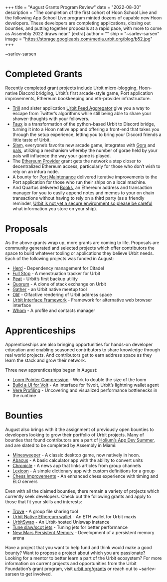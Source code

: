 +++
title = "August Grants Program Review"
date = "2022-08-30"
description = "The completion of the first cohort of Hoon School Live and the following App School Live program minted dozens of capable new Hoon developers. These developers are completing applications, closing out bounties, and putting together proposals at a rapid pace, with more to come as Assembly 2022 draws near."
[extra]
author = ""
ship = "~sarlev-sarsen"
image = "https://storage.googleapis.com/media.urbit.org/blog/b52.jpg"
+++

~sarlev-sarsen

# Completed Grants

Recently completed grant projects include Urbit micro-blogging, Hoon-native Discord bridging, Urbit’s first arcade-style game, Port application improvements, Ethereum bookkeeping and eth-provider infrastructure. 

* [Trill](https://urbit.org/applications/~sortug/trill) and sister application [Urbit Feed Aggregator](https://urbit.org/applications/~sortug/ufa) give you a way to escape from Twitter’s algorithms while still being able to share your shower-thoughts with your followers. 
* [Faux](https://urbit.org/applications/~midsum-salrux/faux) is a transformation of the python-based Urbit to Discord bridge, turning it into a Hoon native app and offering a front-end that takes you through the setup experience, letting you to bring your Discord friends a little taste of Urbit. 
* [Slam](https://urbit.org/applications/~hanfel-dovned/slam), everyone’s favorite new arcade game, integrates with [Gora](https://urbit.org/applications/~dalten/gora) and [pals](https://urbit.org/applications/~paldev/pals), utilizing a mechanism whereby the number of gorae held by your pals will influence the way your game is played.
* The [Ethereum Provider](https://urbit.org/grants/eth-provider) grant gets the network a step closer to decentralized Ethereum access, particularly for those who don’t wish to rely on an infura node.
* A bounty for [Port Maintenance](https://urbit.org/grants/port-maintenance) delivered iterative improvements to the Port application for those who run their ships on a local machine.
* And Quartus delivered [Books](https://urbit.org/applications/~doller-doller-rabsef-bicrym/books), an Ethereum address and transaction manager for you to easily append notes and memos to your on chain transactions without having to rely on a third party (as a friendly reminder, [Urbit is not yet a secure environment so please be careful](https://twitter.com/pcmonk/status/1563634078779592709?s=20&t=FN7VVjMdjyIdukSvtg5_7g) what information you store on your ship). 


# Proposals

As the above grants wrap up, more grants are coming to life. Proposals are community generated and selected projects which offer contributors the space to build whatever tooling or applications they believe Urbit needs. Each of the following projects was funded in August: 



* [Herd](https://urbit.org/grants/herd) - Dependency management for Citadel
* [Full Stop](https://urbit.org/grants/full-stop) - A menstruation tracker for Urbit
* [Peat](https://urbit.org/grants/peat) - Urbit’s first backup utility
* [Quorum](https://urbit.org/grants/quorum) - A clone of stack exchange on Urbit
* [Gather](https://urbit.org/grants/gather) - an Urbit native meetup tool 
* [Olif](https://urbit.org/grants/olif) - Olfactive rendering of Urbit address space
* [Urbit Interface Framework](https://urbit.org/grants/urbit-interface-framework) - Framework for alternative web browser interface
* [Whom](https://urbit.org/grants/whom) - A profile and contacts manager


# Apprenticeships

Apprenticeships are also bringing opportunities for hands-on developer education and enabling seasoned contributors to share knowledge through real world projects. And contributors get to earn address space as they learn the stack and grow their network. 

Three new apprenticeships began in August:



* [Loom Pointer Compression](https://urbit.org/grants/loom-pointer-compression) - Work to double the size of the loom
* [Build a UI for Volt](https://urbit.org/grants/volt-ui) - An interface for %volt, Urbit’s lightning wallet agent
* [Vere Profiling](https://urbit.org/grants/profiling) - Uncovering and visualized performance bottlenecks in the runtime


# Bounties

August also brings with it the assignment of previously open bounties to developers looking to grow their portfolio of Urbit projects. Many of bounties that found contributors are a part of [Holium’s App Dev Summer](https://www.youtube.com/watch?v=dHyzH09QaZQ), and are slated to be completed by Assembly in Miami:

* [Minesweeper](https://urbit.org/grants/minesweeper) - A classic desktop game, now natively in hoon.
* [Abacus](https://urbit.org/grants/abacus) - A basic calculator app with the ability to convert units
* [Chronicle](https://urbit.org/grants/chronicle) - A news app that links articles from group channels
* [Lexicon](https://urbit.org/grants/lexicon) - A simple dictionary app with custom definitions for a group 
* [Chess Improvements](https://urbit.org/grants/chess-bounty) - An enhanced chess experience with timing and ELO servers

Even with all the claimed bounties, there remain a variety of projects which currently seek developers. Check out the following grants and apply to those that fit your skills and interests:


* [Trove](https://urbit.org/grants/trove) - A group file sharing tool
* [Urbit Native Ethereum wallet](https://urbit.org/grants/eth-wallet) - An ETH wallet for Urbit maxis
* [UrbitSwap](https://urbit.org/grants/urbitswap) - An Urbit-hosted Uniswap instance
* [Tune slaw/scot jets](https://urbit.org/grants/slaw-scot-jets) - Tuning jets for better performance
* [New Mars Persistent Memory](https://urbit.org/grants/persistent-memory) - Development of a persistent memory arena

Have a project that you want to help fund and think would make a good bounty? Want to propose a project about which you are passionate? Looking for a mentor to better learn a part of the Urbit ecosystem? For more information on current projects and opportunities from the Urbit Foundation’s grant program, visit [urbit.org/grants](/grants) or reach out to ~sarlev-sarsen to get involved.
